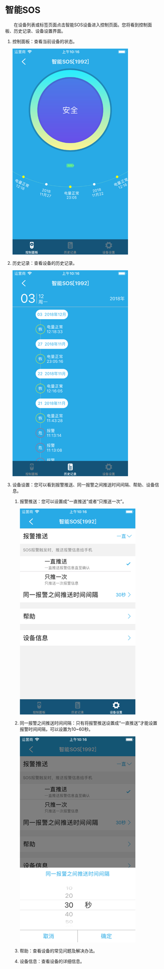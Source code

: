 # 智能SOS

&emsp;&emsp;在设备列表或标签页面点击智能SOS设备进入控制页面。您将看到控制面板、历史记录、设备设置界面。

1. 控制面板：查看当前设备的状态。

	<img src="../images/MacBee/SOS/控制界面.png" width = "375" height = "667">
	
2. 历史记录：查看设备的历史记录。

	<img src="../images/MacBee/SOS/历史记录.png" width = "375" height = "667">
	
3. 设备设置：您可以看到报警推送、同一报警之间推送时间间隔、帮助、设备信息。

	1. 报警推送：您可以设置成“一直推送”或者“只推送一次”。
		
		<img src="../images/MacBee/SOS/报警推送.png" width = "375" height = "667">
		
	2. 同一报警之间推送时间间隔：只有将报警推送设置成“一直推送”才能设置报警时间间隔，可以设置为10~60秒。
		
		<img src="../images/MacBee/SOS/报警时间设置.png" width = "375" height = "667">
		
	3. 帮助：查看设备的常见问题及解决办法。
	4. 设备信息：查看设备的详细信息。